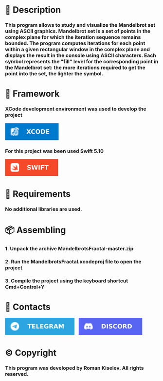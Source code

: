 <h1>📝 Description</h1>
<h3>This program allows to study and visualize the Mandelbrot set using ASCII graphics. Mandelbrot set is a set of points in the complex plane for which the iteration sequence remains bounded. The program computes iterations for each point within a given rectangular window in the complex plane and displays the result in the console using ASCII characters. Each symbol represents the "fill" level for the corresponding point in the Mandelbrot set: the more iterations required to get the point into the set, the lighter the symbol.</h3>

<h1>🔨 Framework</h1>
<p>
    <h3>XCode development environment was used to develop the project</h3>
    <a href="https://developer.apple.com/xcode/"><img src="https://github.com/Kise1ev/Kise1ev/blob/master/Icons/XCode-Square.svg"/></a>
    <h3>For this project was been used Swift 5.10</h3>
    <a href="https://www.swift.org/"><img src="https://github.com/Kise1ev/Kise1ev/blob/master/Icons/Swift-Square.svg"/></a>
</p>

<h1>📜 Requirements</h1>
<h3>No additional libraries are used.</h3>

<h1>📦 Assembling</h1>
<h3>1. Unpack the archive MandelbrotsFractal-master.zip</h3>
<h3>2. Run the MandelbrotsFractal.xcodeproj file to open the project</h3>
<h3>3. Compile the project using the keyboard shortcut Cmd+Control+Y</h3>

<h1>💬 Contacts</h1>
<p>
    <a href="https://t.me/kisxlka"><img src="https://github.com/Kise1ev/Kise1ev/blob/master/Icons/Telegram-Square.svg" style="margin-right: 10px;"/></a>
    <a href="https://discordapp.com/users/1013231151177023559"><img src="https://github.com/Kise1ev/Kise1ev/blob/master/Icons/Discord-Square.svg" style="margin-right: 10px;"/></a>
</p>

<h1>©️ Copyright</h1>
<h3>This program was developed by Roman Kiselev. All rights reserved.</h3>

